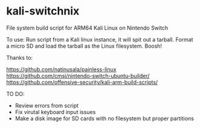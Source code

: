 # kali-switchnix
File system build script for ARM64 Kali Linux on Nintendo Switch

To use: Run script from a Kali linux instance, it will spit out a tarball. Format a micro SD and load the tarball as the Linux filesystem. Boosh!



Thanks to:

https://github.com/natinusala/painless-linux
https://github.com/cmsj/nintendo-switch-ubuntu-builder/
https://github.com/offensive-security/kali-arm-build-scripts/

TO DO:

- Review errors from script
- Fix virutal keyboard input issues
- Make a disk image for SD cards with no filesystem but proper partitions
